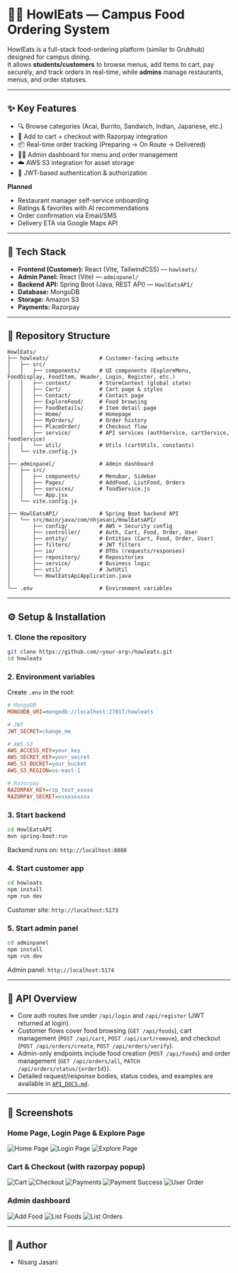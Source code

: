 # 🍔🐺 HowlEats — Campus Food Ordering System

HowlEats is a full-stack food-ordering platform (similar to Grubhub) designed for campus dining.  
It allows **students/customers** to browse menus, add items to cart, pay securely, and track orders in real-time, while **admins** manage restaurants, menus, and order statuses.

---

## ✨ Key Features
- 🔍 Browse categories (Acai, Burrito, Sandwich, Indian, Japanese, etc.)
- 🛒 Add to cart + checkout with Razorpay integration
- 📦 Real-time order tracking (Preparing → On Route → Delivered)
- 👨‍🍳 Admin dashboard for menu and order management
- ☁️ AWS S3 integration for asset storage
- 🔐 JWT-based authentication & authorization

**Planned**
- Restaurant manager self-service onboarding
- Ratings & favorites with AI recommendations
- Order confirmation via Email/SMS
- Delivery ETA via Google Maps API

---

## 🧱 Tech Stack
- **Frontend (Customer):** React (Vite, TailwindCSS) — `howleats/`
- **Admin Panel:** React (Vite) — `adminpanel/`
- **Backend API:** Spring Boot (Java, REST API) — `HowlEatsAPI/`
- **Database:** MongoDB
- **Storage:** Amazon S3
- **Payments:** Razorpay

---

## 📂 Repository Structure

```
HowlEats/
├── howleats/                # Customer-facing website
│   ├── src/
│   │   ├── components/      # UI components (ExploreMenu, FoodDisplay, FoodItem, Header, Login, Register, etc.)
│   │   ├── context/         # StoreContext (global state)
│   │   ├── Cart/            # Cart page & styles
│   │   ├── Contact/         # Contact page
│   │   ├── ExploreFood/     # Food browsing
│   │   ├── FoodDetails/     # Item detail page
│   │   ├── Home/            # Homepage
│   │   ├── MyOrders/        # Order history
│   │   ├── PlaceOrder/      # Checkout flow
│   │   ├── service/         # API services (authService, cartService, foodService)
│   │   └── util/            # Utils (cartUtils, constants)
│   └── vite.config.js
│
├── adminpanel/              # Admin dashboard
│   ├── src/
│   │   ├── components/      # Menubar, Sidebar
│   │   ├── Pages/           # AddFood, ListFood, Orders
│   │   ├── services/        # foodService.js
│   │   └── App.jsx
│   └── vite.config.js
│
├── HowlEatsAPI/             # Spring Boot backend API
│   └── src/main/java/com/nhjasani/HowlEatsAPI/
│       ├── config/          # AWS + Security config
│       ├── controller/      # Auth, Cart, Food, Order, User
│       ├── entity/          # Entities (Cart, Food, Order, User)
│       ├── filters/         # JWT filters
│       ├── io/              # DTOs (requests/responses)
│       ├── repository/      # Repositories
│       ├── service/         # Business logic
│       ├── util/            # JwtUtil
│       └── HowlEatsApiApplication.java
│
└── .env                     # Environment variables
```

---

## ⚙️ Setup & Installation

### 1. Clone the repository
```bash
git clone https://github.com/<your-org>/howleats.git
cd howleats
```

### 2. Environment variables
Create `.env` in the root:

```ini
# MongoDB
MONGODB_URI=mongodb://localhost:27017/howleats

# JWT
JWT_SECRET=change_me

# AWS S3
AWS_ACCESS_KEY=your_key
AWS_SECRET_KEY=your_secret
AWS_S3_BUCKET=your_bucket
AWS_S3_REGION=us-east-1

# Razorpay
RAZORPAY_KEY=rzp_test_xxxxx
RAZORPAY_SECRET=xxxxxxxxxx
```

### 3. Start backend
```bash
cd HowlEatsAPI
mvn spring-boot:run
```
Backend runs on: `http://localhost:8080`

### 4. Start customer app
```bash
cd howleats
npm install
npm run dev
```
Customer site: `http://localhost:5173`

### 5. Start admin panel
```bash
cd adminpanel
npm install
npm run dev
```
Admin panel: `http://localhost:5174`

---

## 🔐 API Overview

- Core auth routes live under `/api/login` and `/api/register` (JWT returned at login).
- Customer flows cover food browsing (`GET /api/foods`), cart management (`POST /api/cart`, `POST /api/cart/remove`), and checkout (`POST /api/orders/create`, `POST /api/orders/verify`).
- Admin-only endpoints include food creation (`POST /api/foods`) and order management (`GET /api/orders/all`, `PATCH /api/orders/status/{orderId}`).
- Detailed request/response bodies, status codes, and examples are available in [`API_DOCS.md`](API_DOCS.md).

---

## 📸 Screenshots
### Home Page, Login Page & Explore Page
![Home Page](images/home.png)
![Login Page](images/login.png)
![Explore Page](images/explore.png)

### Cart & Checkout (with razorpay popup)
![Cart](images/cart.png)
![Checkout](images/checkout.png)
![Payments](images/payment.png)
![Payment Success](images/paymentSuccess.png)
![User Order](images/userOrders.png)

### Admin dashboard
![Add Food](images/addFood.png)
![List Foods](images/listFoods.png)
![List Orders](images/allOrders.png)

---

## 📄 Author
- Nisarg Jasani
